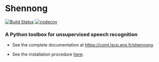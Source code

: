 # Shennong

[![Build Status](https://api.travis-ci.org/bootphon/shennong.svg?branch=master)](https://travis-ci.org/bootphon/shennong)
[![codecov](https://codecov.io/gh/bootphon/shennong/branch/master/graph/badge.svg)](https://codecov.io/gh/bootphon/shennong)

### A Python toolbox for unsupervised speech recognition

* See the complete documentation at https://coml.lscp.ens.fr/shennong.

* See the installation procedure
  [here](https://coml.lscp.ens.fr/shennong/installation.html).
